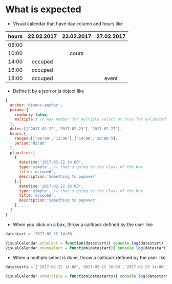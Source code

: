 # What is expected

- Visual calendar that have day column and hours like

| hours | 22.02.2017 | 23.02.2017 | 27.02.2017 |
|:-----:|:----------:|:----------:|:----------:|
| 08:00 |            |            |            |
| 10:00 |            |   cours    |            |
| 14:00 |  occuped   |            |            |
| 16:00 |  occuped   |            |            |
| 18:00 |  occuped   |            |   event    |

- Define it by a json or js object like

```js
{
  anchor:'div#vc-anchor',
  params:{
    readonly:false,
    multiple:3 // max number for multiple select or true for unlimited or false
  },
  dates:[['2017-02-22','2017-02-23'],'2017-02-27'],
  hours:{
    ranges:[['08:00','12:00'],['14:00','20:00']],
    period:'02:00'
  },
  planified:[
    {
      datetime:'2017-02-22 14:00',
      type:'simple', // that's going to the class of the box
      title:'occuped',
      description:'Something to popover'
    },{
      datetime:'2017-02-22 16:00',
      type:'simple', // that's going to the class of the box
      title:'occuped',
      description:'Something to popover',
    }, ...
  ]
}
```


- When you click on a box, throw a callback defined by the user like

```js
datestart = '2017-02-22 14:00'

VisualCalendar.onSelect = function(datestart){ console.log(datestart) }
VisualCalendar.onUnselect = function(datestart){ console.log(datestart) }
```

- When a multiple select is done, throw a callback defined by the user like

```js
datestarts = ['2017-02-22 14:00','2017-02-22 16:00','2017-02-23 14:00']

VisualCalendar.onMultiple = function(datestarts){ console.log(datestarts) }
```
